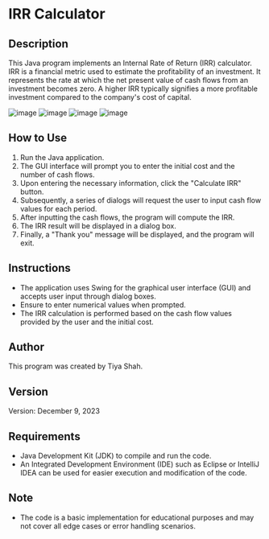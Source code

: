 # IRR Calculator

## Description
This Java program implements an Internal Rate of Return (IRR) calculator. IRR is a financial metric used to estimate the profitability of an investment. It represents the rate at which the net present value of cash flows from an investment becomes zero. A higher IRR typically signifies a more profitable investment compared to the company's cost of capital.

![image](https://github.com/tiyashah/IRR-Calculator/assets/133288865/5b08ff24-4c70-43b0-9395-d78372d10018)
![image](https://github.com/tiyashah/IRR-Calculator/assets/133288865/3e7f3afe-28c6-4447-9171-03f163a7502e)
![image](https://github.com/tiyashah/IRR-Calculator/assets/133288865/90d0de36-e3f7-4312-b132-8c89817a291b)
![image](https://github.com/tiyashah/IRR-Calculator/assets/133288865/68849efc-e910-4612-9797-6e4509fd62b5)



## How to Use
1. Run the Java application.
2. The GUI interface will prompt you to enter the initial cost and the number of cash flows.
3. Upon entering the necessary information, click the "Calculate IRR" button.
4. Subsequently, a series of dialogs will request the user to input cash flow values for each period.
5. After inputting the cash flows, the program will compute the IRR.
6. The IRR result will be displayed in a dialog box.
7. Finally, a "Thank you" message will be displayed, and the program will exit.

## Instructions
- The application uses Swing for the graphical user interface (GUI) and accepts user input through dialog boxes.
- Ensure to enter numerical values when prompted.
- The IRR calculation is performed based on the cash flow values provided by the user and the initial cost.

## Author
This program was created by Tiya Shah.

## Version
Version: December 9, 2023

## Requirements
- Java Development Kit (JDK) to compile and run the code.
- An Integrated Development Environment (IDE) such as Eclipse or IntelliJ IDEA can be used for easier execution and modification of the code.

## Note
- The code is a basic implementation for educational purposes and may not cover all edge cases or error handling scenarios.
